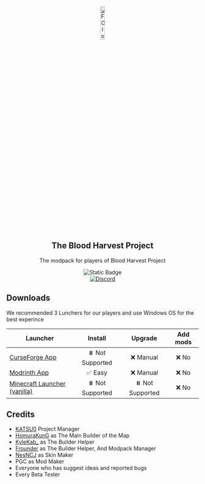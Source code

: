<div align="center">
  <img src="https://drive.google.com/thumbnail?id=1674sMGIr5hbfKUEMC7FOCQ4lfT2slEmg" alt="FO logo" width="15%" height="15%">

  ## The Blood Harvest Project

  The modpack for players of Blood Harvest Project

![Static Badge](https://img.shields.io/badge/Read_The_Wiki-black?style=for-the-badge&logo=gitbook&logoSize=auto&color=%232E3136)
<br>
[![Discord](https://img.shields.io/discord/999995943824936970?style=for-the-badge&logo=discord&logoColor=%23FFFFFF&label=Discord&labelColor=%23000000&color=%235865F2)](https://discord.gg/dKnE4t8MV7)
</div>

## Downloads

We recommended 3 Lunchers for our players and use Windows OS for the best experince

| Launcher                                      |    Install    |     Upgrade     |   Add mods    |
| --------------------------------------------- | :-----------: | :-------------: | :-----------: |
| [CurseForge App](https://www.curseforge.com/download/app)                 |  ⏸️ Not Supported  |   ❌ Manual   |  ❌ No  |
| [Modrinth App](https://modrinth.com/)              |  ✅ Easy  |   ❌ Manual   |  ❌ No  |
| [Minecraft Launcher (vanilla)](https://www.minecraft.net/en-us/download) | ⏸️ Not Supported |  ⏸️ Not Supported  | ❌ No |

## Credits
- [KATSU0](https://www.youtube.com/@KATSU00) Project Manager
- [HomuraKunG](https://www.youtube.com/@homurakun) as The Main Builder of the Map
- [KyleKab_](https://www.youtube.com/channel/UCe_7cOJ34J2VGBC2_GiCHOw) as The Builder Helper
- [Frounder](https://www.youtube.com/@frounder.p2v) as The Builder Helper, And Modpack Manager
- [NesNCJ](https://www.youtube.com/channel/UC1VbfMyWCOa8j8zav-rmMaw) as Skin Maker
- PGC as Mod Maker
- Everyone who has suggest ideas and reported bugs
- Every Beta Tester

